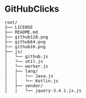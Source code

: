 # GitHubClicks

<pre>
root/
├── LICENSE
├── README.md
├── github128.png
├── github64.png
├── github16.png
├── js/
│   └── github.js
│   └── util.js
│   └── worker.js
│   ├── lang/
│   |   └── Java.js
│   |   └── Kotlin.js
│   ├── vendor/
│   |   └── jquery-3.4.1.js.js
</pre>
